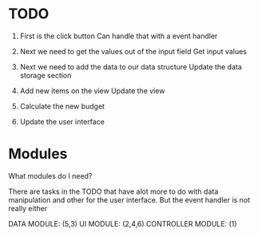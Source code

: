 TODO
=====

1) First is the click button
    Can handle that with a event handler
    
2) Next we need to get the values out of the input field
    Get input values

3) Next we need to add the data to our data structure
    Update the data storage section
    
4) Add new items on the view
    Update the view 

5) Calculate the new budget

6) Update the user interface


Modules
=====
What modules do I need?

There are tasks in the TODO that have alot more to do with data manipulation and other for the user interface. But the event handler is not
really either

DATA MODULE: (5,3)
UI MODULE: (2,4,6)
CONTROLLER MODULE: (1)